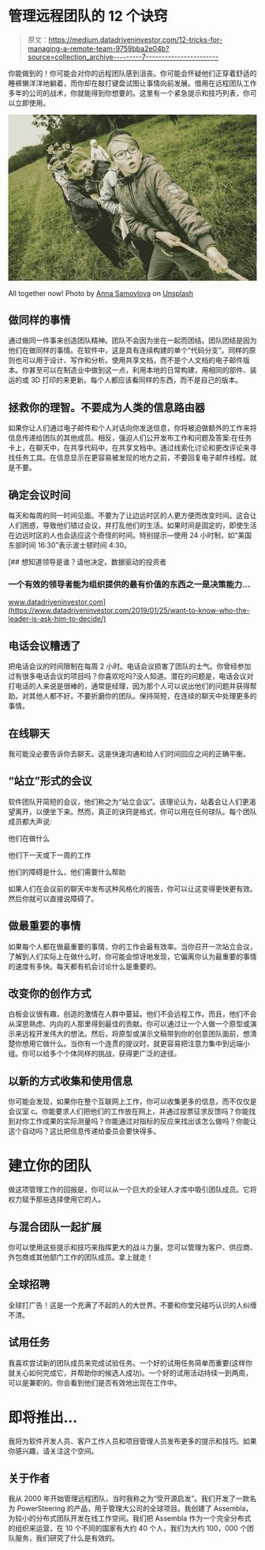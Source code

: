 # 管理远程团队的 12 个诀窍

> 原文：<https://medium.datadriveninvestor.com/12-tricks-for-managing-a-remote-team-9759bba2e04b?source=collection_archive---------7----------------------->

你能做到的！你可能会对你的远程团队感到沮丧。你可能会怀疑他们正穿着舒适的睡裤懒洋洋地躺着，而你却在敲打键盘试图让事情向前发展。借用在远程团队工作多年的公司的战术，你就能得到你想要的。这里有一个紧急提示和技巧列表，你可以立即使用。

![](img/a1ad01e2e55d4795c2f29211073f2b0a.png)

All together now! Photo by [Anna Samoylova](https://unsplash.com/@hagalnaud?utm_source=unsplash&utm_medium=referral&utm_content=creditCopyText) on [Unsplash](https://unsplash.com/s/photos/tug-of-war?utm_source=unsplash&utm_medium=referral&utm_content=creditCopyText)

## 做同样的事情

通过做同一件事来创造团队精神。团队不会因为坐在一起而团结。团队团结是因为他们在做同样的事情。在软件中，这是具有连续构建的单个“代码分支”。同样的原则也可以用于设计、写作和分析。使用共享文档，而不是个人文档的电子邮件版本。你甚至可以在制造业中做到这一点，利用本地的日常构建，用相同的部件、装运的或 3D 打印的来更新。每个人都应该看同样的东西，而不是自己的版本。

## 拯救你的理智。不要成为人类的信息路由器

如果你让人们通过电子邮件和个人对话向你发送信息，你将被迫做额外的工作来将信息传递给团队的其他成员。相反，强迫人们公开发布工作和问题及答案:在任务卡上，在聊天中，在共享代码中，在共享文档中。通过线索化讨论和更改评论来寻找任务工具。在信息显示在更容易被发现的地方之前，不要回复电子邮件线程。就是不要。

## 确定会议时间

每天和每周的同一时间见面。不要为了让边远时区的人更方便而改变时间。这会让人们困惑，导致他们错过会议，并打乱他们的生活。如果时间是固定的，即使生活在边远时区的人也会适应这个奇怪的时间。特别提示—使用 24 小时制，如“美国东部时间 16:30”表示波士顿时间 4:30。

[](https://www.datadriveninvestor.com/2019/01/25/want-to-know-who-the-leader-is-ask-him-to-decide/) [## 想知道领导是谁？请他决定。数据驱动的投资者

### 一个有效的领导者能为组织提供的最有价值的东西之一是决策能力…

www.datadriveninvestor.com](https://www.datadriveninvestor.com/2019/01/25/want-to-know-who-the-leader-is-ask-him-to-decide/) 

## 电话会议糟透了

把电话会议的时间限制在每周 2 小时。电话会议损害了团队的士气。你曾经参加过有很多电话会议的项目吗？你喜欢吃吗?没人知道。潜在的问题是，电话会议对打电话的人来说是很棒的，通常是经理，因为那个人可以说出他们的问题并获得帮助。对其他人都不好。不要折磨你的团队。保持简短，在连续的聊天中处理更多的事情。

## 在线聊天

我可能没必要告诉你去聊天。这是快速沟通和给人们时间回应之间的正确平衡。

## “站立”形式的会议

软件团队开简短的会议，他们称之为“站立会议”。该理论认为，站着会让人们更渴望离开，以便坐下来。然而，真正的诀窍是格式，你可以用在任何球队。每个团队成员都大声说:

他们在做什么

他们下一天或下一周的工作

他们的障碍是什么，他们需要什么帮助

如果人们在会议前的聊天中发布这种风格化的报告，你可以让这变得更快更有效。然后你就可以直接说障碍了。

## 做最重要的事情

如果每个人都在做最重要的事情，你的工作会最有效率。当你召开一次站立会议，了解到人们实际上在做什么时，你可能会惊讶地发现，它偏离你认为最重要的事情的速度有多快。每天都有机会讨论什么是重要的。

## 改变你的创作方式

白板会议很有趣，创造的激情在人群中蔓延。他们不会远程工作。而且，他们不会从深思熟虑、内向的人那里得到最佳的贡献。你可以通过让一个人做一个原型或演示来远程开发伟大的想法。然后，将原型或演示文稿带到你的创意团队面前，想清楚你想用它做什么。当你有一个连贯的提议时，就更容易把注意力集中到远端小组。你可以给多个个体同样的挑战，获得更广泛的途径。

## 以新的方式收集和使用信息

你可能会发现，如果你在整个互联网上工作，你可以收集更多的信息，而不仅仅是会议室 c。你能要求人们把他们的工作放在网上，并通过投票征求反馈吗？你能找到对你工作成果的实际测量吗？你能通过对指标的反应来找出该怎么做吗？你能让这个自动吗？这比把信息传递给委员会要快得多。

# 建立你的团队

做这项管理工作的回报是，你可以从一个巨大的全球人才库中吸引团队成员。它将权力赋予那些选择使用它的人。

## 与混合团队一起扩展

你可以使用这些提示和技巧来指挥更大的战斗力量。您可以管理为客户、供应商、外包商或其他部门工作的团队成员。拿上就走！

## 全球招聘

全球打广告！这是一个充满了不起的人的大世界。不要和你堂兄碰巧认识的人纠缠不清。

## 试用任务

我喜欢尝试新的团队成员来完成试验任务。一个好的试用任务简单而重要(这样你就关心如何完成它，并帮助你的候选人成功)。一个好的试用活动持续一到两周，可以是兼职的。你会看到他们是否有效地出现在工作中。

# 即将推出…

我将为软件开发人员、客户工作人员和项目管理人员发布更多的提示和技巧。如果你感兴趣，请关注这个空间。

## 关于作者

我从 2000 年开始管理远程团队，当时我称之为“受开源启发”。我们开发了一款名为 PowerSteering 的产品，用于管理大公司的全球项目。我创建了 Assembla，为较小的分布式团队开发在线工作空间。我们把 Assembla 作为一个完全分布式的组织来运营，在 10 个不同的国家有大约 40 个人，我们为大约 100，000 个团队服务，我们研究了什么是有效的。